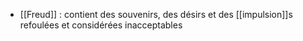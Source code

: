 - [[Freud]] : contient des souvenirs, des désirs et des [[impulsion]]s refoulées et considérées inacceptables